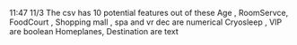 11:47 11/3 The csv has 10 potential features 
out of these Age , RoomServce, FoodCourt , Shopping mall , spa and vr dec are numerical
Cryosleep , VIP are boolean
Homeplanes, Destination are text
